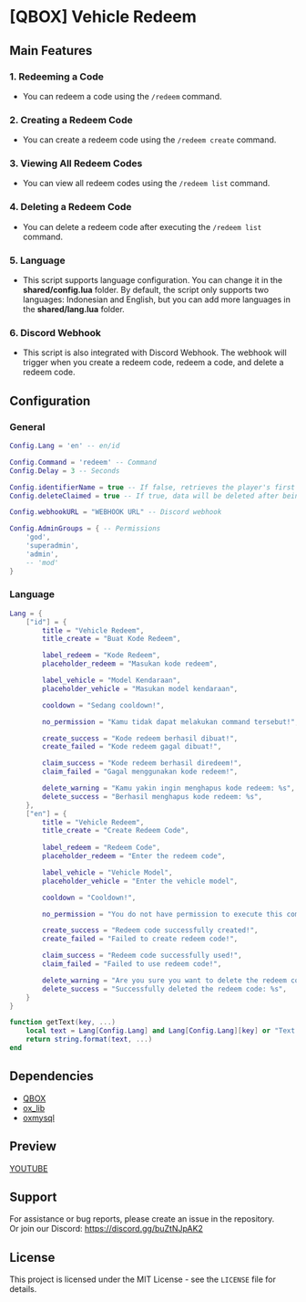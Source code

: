 # [QBOX] Vehicle Redeem  

## Main Features  

### 1. Redeeming a Code  
- You can redeem a code using the `/redeem` command.  

### 2. Creating a Redeem Code  
- You can create a redeem code using the `/redeem create` command.  

### 3. Viewing All Redeem Codes  
- You can view all redeem codes using the `/redeem list` command.  

### 4. Deleting a Redeem Code  
- You can delete a redeem code after executing the `/redeem list` command.  

### 5. Language  
- This script supports language configuration. You can change it in the **shared/config.lua** folder. By default, the script only supports two languages: Indonesian and English, but you can add more languages in the **shared/lang.lua** folder.  

### 6. Discord Webhook  
- This script is also integrated with Discord Webhook. The webhook will trigger when you create a redeem code, redeem a code, and delete a redeem code.  

## Configuration  

### General  
```lua
Config.Lang = 'en' -- en/id  

Config.Command = 'redeem' -- Command  
Config.Delay = 3 -- Seconds  

Config.identifierName = true -- If false, retrieves the player's first name and last name from charinfo.  
Config.deleteClaimed = true -- If true, data will be deleted after being claimed, reducing database entries and allowing the same redeem code to be reused.  

Config.webhookURL = "WEBHOOK URL" -- Discord webhook  

Config.AdminGroups = { -- Permissions  
	'god',  
	'superadmin',  
	'admin',  
	-- 'mod'  
}
```  

### Language  
```lua
Lang = {
    ["id"] = {
        title = "Vehicle Redeem",
        title_create = "Buat Kode Redeem",

        label_redeem = "Kode Redeem",
        placeholder_redeem = "Masukan kode redeem",

        label_vehicle = "Model Kendaraan",
        placeholder_vehicle = "Masukan model kendaraan",

        cooldown = "Sedang cooldown!",

        no_permission = "Kamu tidak dapat melakukan command tersebut!",

        create_success = "Kode redeem berhasil dibuat!",
        create_failed = "Kode redeem gagal dibuat!",

        claim_success = "Kode redeem berhasil diredeem!",
        claim_failed = "Gagal menggunakan kode redeem!",

        delete_warning = "Kamu yakin ingin menghapus kode redeem: %s",
        delete_success = "Berhasil menghapus kode redeem: %s",
    },
    ["en"] = {
        title = "Vehicle Redeem",
        title_create = "Create Redeem Code",
        
        label_redeem = "Redeem Code",
        placeholder_redeem = "Enter the redeem code",

        label_vehicle = "Vehicle Model",
        placeholder_vehicle = "Enter the vehicle model",

        cooldown = "Cooldown!",

        no_permission = "You do not have permission to execute this command!",

        create_success = "Redeem code successfully created!",
        create_failed = "Failed to create redeem code!",

        claim_success = "Redeem code successfully used!",
        claim_failed = "Failed to use redeem code!",

        delete_warning = "Are you sure you want to delete the redeem code: %s",
        delete_success = "Successfully deleted the redeem code: %s",
    }
}

function getText(key, ...)
    local text = Lang[Config.Lang] and Lang[Config.Lang][key] or "Text not found"
    return string.format(text, ...)
end
```  

## Dependencies  

- [QBOX](https://github.com/Qbox-project/qbx_core) 
- [ox_lib](https://github.com/overextended/ox_lib)  
- [oxmysql](https://github.com/overextended/oxmysql)

## Preview
[YOUTUBE](https://www.youtube.com/watch?v=ggw1uBVEv-8)
  
## Support  

For assistance or bug reports, please create an issue in the repository.  
Or join our Discord: https://discord.gg/buZtNJpAK2  

## License  

This project is licensed under the MIT License - see the `LICENSE` file for details.  
